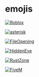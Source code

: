 # emojis

[![Roblox](https://cdn3.emoji.gg/emojis/3944-roblox.png)](https://emoji.gg/emoji/3944-roblox)

[![asterisk](https://cdn3.emoji.gg/emojis/8669-asterisk.png)](https://emoji.gg/emoji/8669-asterisk)

[![FileOpening](https://cdn3.emoji.gg/emojis/8669-fileopening.png)](https://emoji.gg/emoji/8669-fileopening)

[![HiddenEye](https://cdn3.emoji.gg/emojis/4106-hiddeneye.png)](https://emoji.gg/emoji/4106-hiddeneye)

[![RustZone](https://cdn3.emoji.gg/emojis/5118-rustzone.png)](https://emoji.gg/emoji/5118-rustzone)

[![FiveM](https://cdn3.emoji.gg/emojis/8770-fivem.png)](https://emoji.gg/emoji/8770-fivem)
